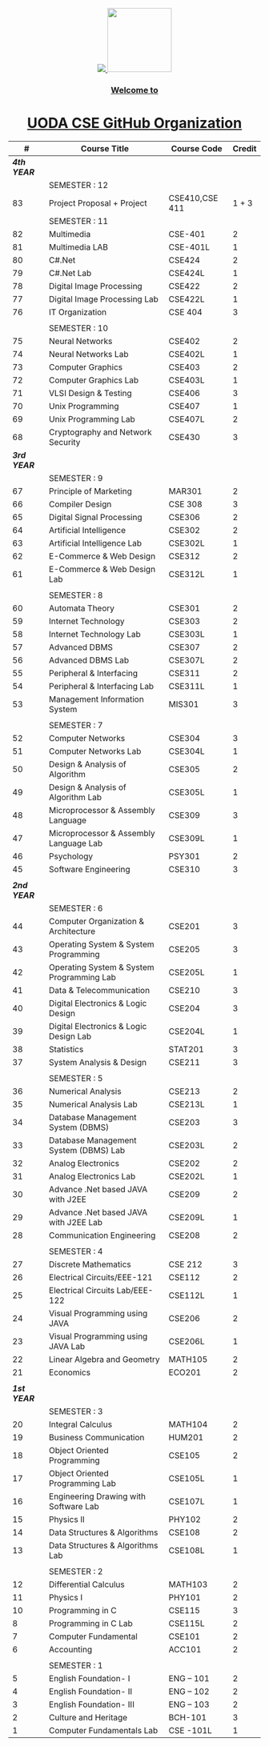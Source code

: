 <p align="center">
<!-- image -->
  <a href="[UODA-CSE](https://github.com/UODA-CSE)">
  <img src="https://uoda.edu.bd/public/images/uploads/pic_1.jpg">
    <img src="https://avatars.githubusercontent.com/u/114091226?s=1000" height="128">
    <h3 align="center">Welcome to</h3>
    <h1 align="center">UODA CSE GitHub Organization</h1>
  </a>
</p>

| #        | Course Title                                  | Course Code    | Credit |
|----------|-----------------------------------------------|----------------|--------|
| ***4th YEAR*** |                                               |                |        |
|          | SEMESTER : 12                                 |                |        |
| 83       | Project Proposal + Project                    | CSE410,CSE 411 | 1 + 3  |
|          | SEMESTER : 11                                 |                |        |
| 82       | Multimedia                                    | CSE-401        | 2      |
| 81       | Multimedia LAB                                | CSE-401L       | 1      |
| 80       | C#.Net                                        | CSE424         | 2      |
| 79       | C#.Net Lab                                    | CSE424L        | 1      |
| 78       | Digital Image Processing                      | CSE422         | 2      |
| 77       | Digital Image Processing Lab                  | CSE422L        | 1      |
| 76       | IT Organization                               | CSE 404        | 3      |
|          |                                               |                |        |
|          | SEMESTER : 10                                 |                |        |
| 75       | Neural Networks                               | CSE402         | 2      |
| 74       | Neural Networks Lab                           | CSE402L        | 1      |
| 73       | Computer Graphics                             | CSE403         | 2      |
| 72       | Computer Graphics Lab                         | CSE403L        | 1      |
| 71       | VLSI Design &amp; Testing                     | CSE406         | 3      |
| 70       | Unix Programming                              | CSE407         | 1      |
| 69       | Unix Programming Lab                          | CSE407L        | 2      |
| 68       | Cryptography and Network Security             | CSE430         | 3      |
| ***3rd YEAR*** |                                               |                |        |
|          | SEMESTER : 9                                  |                |        |
| 67       | Principle of Marketing                        | MAR301         | 2      |
| 66       | Compiler Design                               | CSE 308        | 3      |
| 65       | Digital Signal Processing                     | CSE306         | 2      |
| 64       | Artificial Intelligence                       | CSE302         | 2      |
| 63       | Artificial Intelligence Lab                   | CSE302L        | 1      |
| 62       | E-Commerce &amp; Web Design                   | CSE312         | 2      |
| 61       | E-Commerce &amp; Web Design Lab               | CSE312L        | 1      |
|          |                                               |                |        |
|          | SEMESTER : 8                                  |                |        |
| 60       | Automata Theory                               | CSE301         | 2      |
| 59       | Internet Technology                           | CSE303         | 2      |
| 58       | Internet Technology Lab                       | CSE303L        | 1      |
| 57       | Advanced DBMS                                 | CSE307         | 2      |
| 56       | Advanced DBMS Lab                             | CSE307L        | 2      |
| 55       | Peripheral &amp; Interfacing                  | CSE311         | 2      |
| 54       | Peripheral &amp; Interfacing Lab              | CSE311L        | 1      |
| 53       | Management Information System                 | MIS301         | 3      |
|          |                                               |                |        |
|          | SEMESTER : 7                                  |                |        |
| 52       | Computer Networks                             | CSE304         | 3      |
| 51       | Computer Networks Lab                         | CSE304L        | 1      |
| 50       | Design &amp; Analysis of Algorithm            | CSE305         | 2      |
| 49       | Design &amp; Analysis of Algorithm Lab        | CSE305L        | 1      |
| 48       | Microprocessor &amp; Assembly Language        | CSE309         | 3      |
| 47       | Microprocessor &amp; Assembly Language Lab    | CSE309L        | 1      |
| 46       | Psychology                                    | PSY301         | 2      |
| 45       | Software Engineering                          | CSE310         | 3      |
|          |                                               |                |        |
| ***2nd YEAR*** |                                               |                |        |
|          | SEMESTER : 6                                  |                |        |
| 44       | Computer Organization &amp; Architecture      | CSE201         | 3      |
| 43       | Operating System &amp; System Programming     | CSE205         | 3      |
| 42       | Operating System &amp; System Programming Lab | CSE205L        | 1      |
| 41       | Data &amp; Telecommunication                  | CSE210         | 3      |
| 40       | Digital Electronics &amp; Logic Design        | CSE204         | 3      |
| 39       | Digital Electronics &amp; Logic Design Lab    | CSE204L        | 1      |
| 38       | Statistics                                    | STAT201        | 3      |
| 37       | System Analysis &amp; Design                  | CSE211         | 3      |
|          |                                               |                |        |
|          | SEMESTER : 5                                  |                |        |
| 36       | Numerical Analysis                            | CSE213         | 2      |
| 35       | Numerical Analysis Lab                        | CSE213L        | 1      |
| 34       | Database Management System (DBMS)             | CSE203         | 3      |
| 33       | Database Management System (DBMS) Lab         | CSE203L        | 2      |
| 32       | Analog Electronics                            | CSE202         | 2      |
| 31       | Analog Electronics Lab                        | CSE202L        | 1      |
| 30       | Advance .Net based JAVA with J2EE             | CSE209         | 2      |
| 29       | Advance .Net based JAVA with J2EE Lab         | CSE209L        | 1      |
| 28       | Communication Engineering                     | CSE208         | 2      |
|          |                                               |                |        |
|          | SEMESTER : 4                                  |                |        |
| 27       | Discrete Mathematics                          | CSE 212        | 3      |
| 26       | Electrical Circuits/EEE-121                   | CSE112         | 2      |
| 25       | Electrical Circuits Lab/EEE-122               | CSE112L        | 1      |
| 24       | Visual Programming using JAVA                 | CSE206         | 2      |
| 23       | Visual Programming using JAVA Lab             | CSE206L        | 1      |
| 22       | Linear Algebra and Geometry                   | MATH105        | 2      |
| 21       | Economics                                     | ECO201         | 2      |
|          |                                               |                |        |
| ***1st YEAR*** |                                               |                |        |
|          | SEMESTER : 3                                  |                |        |
| 20       | Integral Calculus                             | MATH104        | 2      |
| 19       | Business Communication                        | HUM201         | 2      |
| 18       | Object Oriented Programming                   | CSE105         | 2      |
| 17       | Object Oriented Programming Lab               | CSE105L        | 1      |
| 16       | Engineering Drawing with Software Lab         | CSE107L        | 1      |
| 15       | Physics II                                    | PHY102         | 2      |
| 14       | Data Structures &amp; Algorithms              | CSE108         | 2      |
| 13       | Data Structures &amp; Algorithms Lab          | CSE108L        | 1      |
|          |                                               |                |        |
|          | SEMESTER : 2                                  |                |        |
| 12       | Differential Calculus                         | MATH103        | 2      |
| 11       | Physics I                                     | PHY101         | 2      |
| 10       | Programming in C                              | CSE115         | 3      |
| 8        | Programming in C Lab                          | CSE115L        | 2      |
| 7        | Computer Fundamental                          | CSE101         | 2      |
| 6        | Accounting                                    | ACC101         | 2      |
|          |                                               |                |        |
|          | SEMESTER : 1                                  |                |        |
| 5        | English Foundation- I                         | ENG – 101      | 2      |
| 4        | English Foundation- II                        | ENG – 102      | 2      |
| 3        | English Foundation- III                       | ENG – 103      | 2      |
| 2        | Culture and Heritage                          | BCH-101        | 3      |
| 1        | Computer Fundamentals Lab                     | CSE -101L      | 1      |
